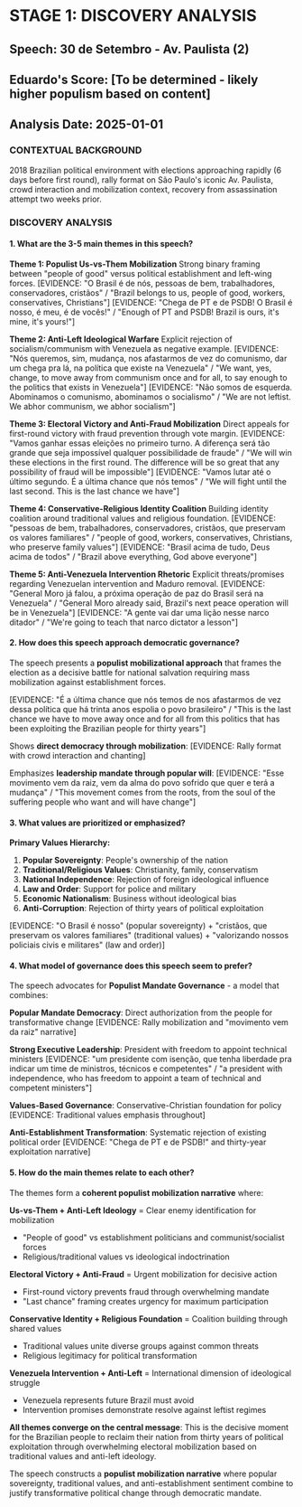 # STAGE 1: DISCOVERY ANALYSIS
## Speech: 30 de Setembro - Av. Paulista (2)
## Eduardo's Score: [To be determined - likely higher populism based on content]
## Analysis Date: 2025-01-01

### CONTEXTUAL BACKGROUND
2018 Brazilian political environment with elections approaching rapidly (6 days before first round), rally format on São Paulo's iconic Av. Paulista, crowd interaction and mobilization context, recovery from assassination attempt two weeks prior.

### DISCOVERY ANALYSIS

#### 1. What are the 3-5 main themes in this speech?

**Theme 1: Populist Us-vs-Them Mobilization**
Strong binary framing between "people of good" versus political establishment and left-wing forces.
[EVIDENCE: "O Brasil é de nós, pessoas de bem, trabalhadores, conservadores, cristãos" / "Brazil belongs to us, people of good, workers, conservatives, Christians"]
[EVIDENCE: "Chega de PT e de PSDB! O Brasil é nosso, é meu, é de vocês!" / "Enough of PT and PSDB! Brazil is ours, it's mine, it's yours!"]

**Theme 2: Anti-Left Ideological Warfare**
Explicit rejection of socialism/communism with Venezuela as negative example.
[EVIDENCE: "Nós queremos, sim, mudança, nos afastarmos de vez do comunismo, dar um chega pra lá, na política que existe na Venezuela" / "We want, yes, change, to move away from communism once and for all, to say enough to the politics that exists in Venezuela"]
[EVIDENCE: "Não somos de esquerda. Abominamos o comunismo, abominamos o socialismo" / "We are not leftist. We abhor communism, we abhor socialism"]

**Theme 3: Electoral Victory and Anti-Fraud Mobilization**
Direct appeals for first-round victory with fraud prevention through vote margin.
[EVIDENCE: "Vamos ganhar essas eleições no primeiro turno. A diferença será tão grande que seja impossível qualquer possibilidade de fraude" / "We will win these elections in the first round. The difference will be so great that any possibility of fraud will be impossible"]
[EVIDENCE: "Vamos lutar até o último segundo. É a última chance que nós temos" / "We will fight until the last second. This is the last chance we have"]

**Theme 4: Conservative-Religious Identity Coalition**
Building identity coalition around traditional values and religious foundation.
[EVIDENCE: "pessoas de bem, trabalhadores, conservadores, cristãos, que preservam os valores familiares" / "people of good, workers, conservatives, Christians, who preserve family values"]
[EVIDENCE: "Brasil acima de tudo, Deus acima de todos" / "Brazil above everything, God above everyone"]

**Theme 5: Anti-Venezuela Intervention Rhetoric**
Explicit threats/promises regarding Venezuelan intervention and Maduro removal.
[EVIDENCE: "General Moro já falou, a próxima operação de paz do Brasil será na Venezuela" / "General Moro already said, Brazil's next peace operation will be in Venezuela"]
[EVIDENCE: "A gente vai dar uma lição nesse narco ditador" / "We're going to teach that narco dictator a lesson"]

#### 2. How does this speech approach democratic governance?

The speech presents a **populist mobilizational approach** that frames the election as a decisive battle for national salvation requiring mass mobilization against establishment forces.

[EVIDENCE: "É a última chance que nós temos de nos afastarmos de vez dessa política que há trinta anos espolia o povo brasileiro" / "This is the last chance we have to move away once and for all from this politics that has been exploiting the Brazilian people for thirty years"]

Shows **direct democracy through mobilization**:
[EVIDENCE: Rally format with crowd interaction and chanting]

Emphasizes **leadership mandate through popular will**:
[EVIDENCE: "Esse movimento vem da raiz, vem da alma do povo sofrido que quer e terá a mudança" / "This movement comes from the roots, from the soul of the suffering people who want and will have change"]

#### 3. What values are prioritized or emphasized?

**Primary Values Hierarchy:**
1. **Popular Sovereignty**: People's ownership of the nation
2. **Traditional/Religious Values**: Christianity, family, conservatism
3. **National Independence**: Rejection of foreign ideological influence
4. **Law and Order**: Support for police and military
5. **Economic Nationalism**: Business without ideological bias
6. **Anti-Corruption**: Rejection of thirty years of political exploitation

[EVIDENCE: "O Brasil é nosso" (popular sovereignty) + "cristãos, que preservam os valores familiares" (traditional values) + "valorizando nossos policiais civis e militares" (law and order)]

#### 4. What model of governance does this speech seem to prefer?

The speech advocates for **Populist Mandate Governance** - a model that combines:

**Popular Mandate Democracy**: Direct authorization from the people for transformative change
[EVIDENCE: Rally mobilization and "movimento vem da raiz" narrative]

**Strong Executive Leadership**: President with freedom to appoint technical ministers
[EVIDENCE: "um presidente com isenção, que tenha liberdade pra indicar um time de ministros, técnicos e competentes" / "a president with independence, who has freedom to appoint a team of technical and competent ministers"]

**Values-Based Governance**: Conservative-Christian foundation for policy
[EVIDENCE: Traditional values emphasis throughout]

**Anti-Establishment Transformation**: Systematic rejection of existing political order
[EVIDENCE: "Chega de PT e de PSDB!" and thirty-year exploitation narrative]

#### 5. How do the main themes relate to each other?

The themes form a **coherent populist mobilization narrative** where:

**Us-vs-Them + Anti-Left Ideology** = Clear enemy identification for mobilization
- "People of good" vs establishment politicians and communist/socialist forces
- Religious/traditional values vs ideological indoctrination

**Electoral Victory + Anti-Fraud** = Urgent mobilization for decisive action
- First-round victory prevents fraud through overwhelming mandate
- "Last chance" framing creates urgency for maximum participation

**Conservative Identity + Religious Foundation** = Coalition building through shared values
- Traditional values unite diverse groups against common threats
- Religious legitimacy for political transformation

**Venezuela Intervention + Anti-Left** = International dimension of ideological struggle
- Venezuela represents future Brazil must avoid
- Intervention promises demonstrate resolve against leftist regimes

**All themes converge on the central message**: This is the decisive moment for the Brazilian people to reclaim their nation from thirty years of political exploitation through overwhelming electoral mobilization based on traditional values and anti-left ideology.

The speech constructs a **populist mobilization narrative** where popular sovereignty, traditional values, and anti-establishment sentiment combine to justify transformative political change through democratic mandate. 
